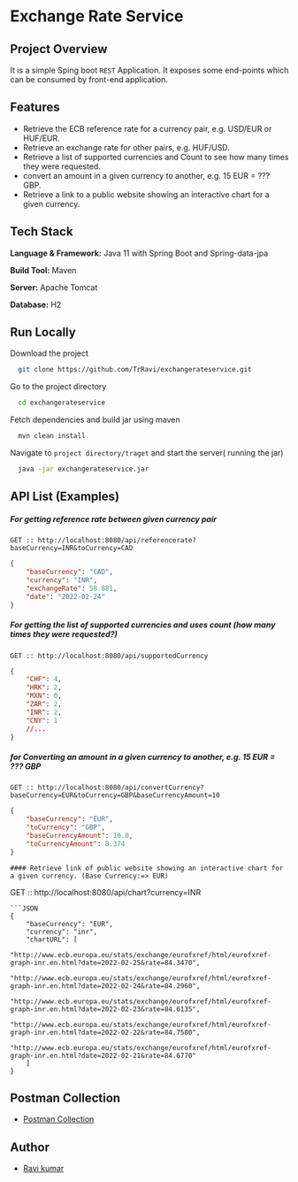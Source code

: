 
# Exchange Rate Service


## Project Overview
It is a simple Sping boot `REST` Application. It exposes some end-points
which can be consumed by front-end application.





## Features

- Retrieve the ECB reference rate for a currency pair, e.g.  USD/EUR  or HUF/EUR.
- Retrieve an exchange rate for other pairs, e.g. HUF/USD.
- Retrieve a list of supported currencies and Count to see how many times they were requested.
- convert an amount in a given currency to another, e.g. 15 EUR = ??? GBP.
- Retrieve a link to a public website showing an interactive chart for a given currency.


## Tech Stack

**Language & Framework:** Java 11 with Spring Boot and Spring-data-jpa

**Build Tool:** Maven

**Server:** Apache Tomcat

**Database:** H2


## Run Locally

Download the project

```bash
  git clone https://github.com/TrRavi/exchangerateservice.git
```

Go to the project directory

```bash
  cd exchangerateservice
```

Fetch dependencies and build jar using maven

```bash
  mvn clean install
```

Navigate to `project directory/traget` and start the server( running the jar)

```bash
  java -jar exchangerateservice.jar
```


## API List (Examples)

##### For getting reference rate between given currency pair
```
GET :: http://localhost:8080/api/referencerate?baseCurrency=INR&toCurrency=CAD
```
```JSON
{
    "baseCurrency": "CAD",
    "currency": "INR",
    "exchangeRate": 58.881,
    "date": "2022-02-24"
}
```

##### For getting the list of supported currencies and uses count (how many times they were requested?)
```
GET :: http://localhost:8080/api/supportedCurrency
```
```JSON
{
    "CHF": 4,
    "HRK": 2,
    "MXN": 0,
    "ZAR": 2,
    "INR": 2,
    "CNY": 1
    //...
}
```
##### for Converting an amount in a given currency to another, e.g. 15 EUR = ??? GBP
```
GET :: http://localhost:8080/api/convertCurrency?baseCurrency=EUR&toCurrency=GBP&baseCurrencyAmount=10
```
```JSON
{
    "baseCurrency": "EUR",
    "toCurrency": "GBP",
    "baseCurrencyAmount": 10.0,
    "toCurrencyAmount": 8.374
}
```

```
#### Retrieve link of public website showing an interactive chart for a given currency. (Base Currency:=> EUR)
```
GET :: http://localhost:8080/api/chart?currency=INR
```
```JSON
{
    "baseCurrency": "EUR",
    "currency": "inr",
    "chartURL": [
        "http://www.ecb.europa.eu/stats/exchange/eurofxref/html/eurofxref-graph-inr.en.html?date=2022-02-25&rate=84.3470",
        "http://www.ecb.europa.eu/stats/exchange/eurofxref/html/eurofxref-graph-inr.en.html?date=2022-02-24&rate=84.2960",
        "http://www.ecb.europa.eu/stats/exchange/eurofxref/html/eurofxref-graph-inr.en.html?date=2022-02-23&rate=84.6135",
        "http://www.ecb.europa.eu/stats/exchange/eurofxref/html/eurofxref-graph-inr.en.html?date=2022-02-22&rate=84.7580",
        "http://www.ecb.europa.eu/stats/exchange/eurofxref/html/eurofxref-graph-inr.en.html?date=2022-02-21&rate=84.6770"
    ]
}
```

## Postman Collection 
 - [Postman Collection](https://drive.google.com/file/d/11_tvbcEFnWYZ0SNdWSIQBp9a6bMcfxkF/view?usp=sharing)

## Author

- [Ravi kumar](https://www.linkedin.com/in/7284ravi/)


